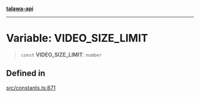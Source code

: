 [**talawa-api**](../../README.md)

***

# Variable: VIDEO\_SIZE\_LIMIT

> `const` **VIDEO\_SIZE\_LIMIT**: `number`

## Defined in

[src/constants.ts:871](https://github.com/Suyash878/talawa-api/blob/095e6964ce2a06c1c30d1acf81b6162203f1db91/src/constants.ts#L871)
